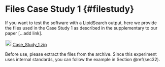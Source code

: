 
# Files Case Study 1 {#filestudy}

If you want to test the software with a LipidSearch output, here we provide the files used in the Case Study 1 as described in the supplementary to our paper [...add link]. 

<img src="https://raw.githubusercontent.com/FortAwesome/Font-Awesome/6.x/svgs/solid/download.svg" width="20" height="20"> [Case_Study_1.zip](https://github.com/ShinyFabio/ADViSELipidomics_book/raw/main/data_example/Case_Study_1.zip)

Before use, please extract the files from the archive. Since this experiment uses internal standards, you can follow the example in Section \@ref(sec32).
